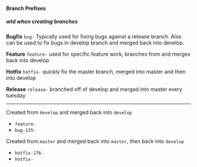 #### Branch Prefixes
##### wtd when creating branches

**Bugfix** `bug-`
Typically used for fixing bugs against a release branch. Also can be used to fix bugs in develop branch and merged back into develop.

**Feature** `feature-`
used for specific feature work, branches from and merges back into develop

**Hotfix** `hotfix-`
quickly fix the master branch, merged into master and then into develop

**Release** `release-`
branched off of develop and merged into master every tuesday

---

Created from `develop` and merged back into `develop`
- `feature-`
- `bug-135-`

Created from `master` and merged back into `master`, then back into `develop`
- `hotfix-176-`
- `hotfix-`